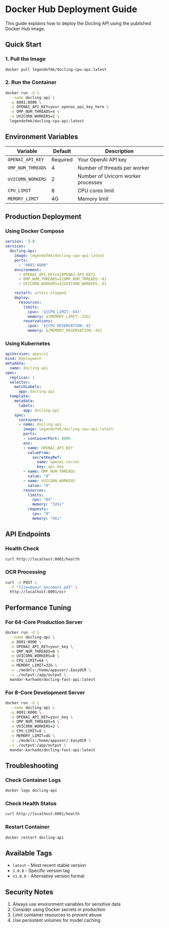 # Docker Hub Deployment Guide

This guide explains how to deploy the Docling API using the published Docker Hub image.

## Quick Start

### 1. Pull the Image
```bash
docker pull legendofmk/docling-cpu-api:latest
```

### 2. Run the Container
```bash
docker run -d \
  --name docling-api \
  -p 8001:8000 \
  -e OPENAI_API_KEY=your_openai_api_key_here \
  -e OMP_NUM_THREADS=4 \
  -e UVICORN_WORKERS=2 \
  legendofmk/docling-cpu-api:latest
```

## Environment Variables

| Variable | Default | Description |
|----------|---------|-------------|
| `OPENAI_API_KEY` | Required | Your OpenAI API key |
| `OMP_NUM_THREADS` | 4 | Number of threads per worker |
| `UVICORN_WORKERS` | 2 | Number of Uvicorn worker processes |
| `CPU_LIMIT` | 8 | CPU cores limit |
| `MEMORY_LIMIT` | 4G | Memory limit |

## Production Deployment

### Using Docker Compose
```yaml
version: '3.8'
services:
  docling-api:
    image: legendofmk/docling-cpu-api:latest
    ports:
      - "8001:8000"
    environment:
      - OPENAI_API_KEY=${OPENAI_API_KEY}
      - OMP_NUM_THREADS=${OMP_NUM_THREADS:-8}
      - UVICORN_WORKERS=${UVICORN_WORKERS:-8}

    restart: unless-stopped
    deploy:
      resources:
        limits:
          cpus: '${CPU_LIMIT:-64}'
          memory: ${MEMORY_LIMIT:-32G}
        reservations:
          cpus: '${CPU_RESERVATION:-8}'
          memory: ${MEMORY_RESERVATION:-4G}
```

### Using Kubernetes
```yaml
apiVersion: apps/v1
kind: Deployment
metadata:
  name: docling-api
spec:
  replicas: 1
  selector:
    matchLabels:
      app: docling-api
  template:
    metadata:
      labels:
        app: docling-api
    spec:
      containers:
      - name: docling-api
        image: legendofmk/docling-cpu-api:latest
        ports:
        - containerPort: 8000
        env:
        - name: OPENAI_API_KEY
          valueFrom:
            secretKeyRef:
              name: openai-secret
              key: api-key
        - name: OMP_NUM_THREADS
          value: "8"
        - name: UVICORN_WORKERS
          value: "8"
        resources:
          limits:
            cpu: "64"
            memory: "32Gi"
          requests:
            cpu: "8"
            memory: "4Gi"

```

## API Endpoints

### Health Check
```bash
curl http://localhost:8001/health
```

### OCR Processing
```bash
curl -X POST \
  -F "file=@your_document.pdf" \
  http://localhost:8001/ocr
```

## Performance Tuning

### For 64-Core Production Server
```bash
docker run -d \
  --name docling-api \
  -p 8001:8000 \
  -e OPENAI_API_KEY=your_key \
  -e OMP_NUM_THREADS=8 \
  -e UVICORN_WORKERS=8 \
  -e CPU_LIMIT=64 \
  -e MEMORY_LIMIT=32G \
  -v ./models:/home/appuser/.EasyOCR \
  -v ./output:/app/output \
  mandar-karhade/docling-fast-api:latest
```

### For 8-Core Development Server
```bash
docker run -d \
  --name docling-api \
  -p 8001:8000 \
  -e OPENAI_API_KEY=your_key \
  -e OMP_NUM_THREADS=4 \
  -e UVICORN_WORKERS=2 \
  -e CPU_LIMIT=8 \
  -e MEMORY_LIMIT=4G \
  -v ./models:/home/appuser/.EasyOCR \
  -v ./output:/app/output \
  mandar-karhade/docling-fast-api:latest
```

## Troubleshooting

### Check Container Logs
```bash
docker logs docling-api
```

### Check Health Status
```bash
curl http://localhost:8001/health
```

### Restart Container
```bash
docker restart docling-api
```

## Available Tags

- `latest` - Most recent stable version
- `1.0.0` - Specific version tag
- `v1.0.0` - Alternative version format

## Security Notes

1. Always use environment variables for sensitive data
2. Consider using Docker secrets in production
3. Limit container resources to prevent abuse
4. Use persistent volumes for model caching
